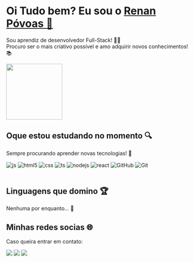 <div>
  
  <h1>
    Oi Tudo bem? Eu sou o 
    <a href="https://www.linkedin.com/in/renanpovoas/">Renan Póvoas 💛</a>
  </h1>
  
  <p>
    Sou aprendiz de desenvolvedor Full-Stack! 👨‍💻 <br>
    Procuro ser o mais criativo possível e amo adquirir novos conhecimentos! 📚
  </p>
  
</div>

<div>
  <a href="https://github.com/repovoas">
    <img height="150em" src="https://github-readme-stats.vercel.app/api?username=repovoas&count_private=true&include_all_commits=true&show_icons=true&theme=great-gatsby&hide_border=false&show_owner=true&hide_title=true"/>
  </a>
</div>

<h2>
  Oque estou estudando no momento 🔍
</h2>
<p>
  Sempre procurando aprender novas tecnologias! 🧡
</p>

<div style="display: inline_block">
  <img align="center" alt="js" src="https://img.shields.io/badge/JavaScript-F7DF1E?style=for-the-badge&logo=javascript&logoColor=black" />
  <img align="center" alt="html5" src="https://img.shields.io/badge/HTML5-E34F26?style=for-the-badge&logo=html5&logoColor=white" />
  <img align="center" alt="css" src="https://img.shields.io/badge/CSS3-1572B6?style=for-the-badge&logo=css3&logoColor=white" />
  <img align="center" alt="ts" src="https://img.shields.io/badge/TypeScript-007ACC?style=for-the-badge&logo=typescript&logoColor=white" />
  <img align="center" alt="nodejs" src="https://img.shields.io/badge/Node.js-43853D?style=for-the-badge&logo=node.js&logoColor=white" />
  <img align="center" alt="react" src="https://img.shields.io/badge/React-20232A?style=for-the-badge&logo=react&logoColor=61DAFB" />
  <img align="center" alt="GitHub" src="https://img.shields.io/badge/GitHub-20232A?style=for-the-badge&logo=GitHub&logoColor" />
  <img align="center" alt="Git" src="https://img.shields.io/badge/Git-515151?style=for-the-badge&logo=Git&logoColor" />
</div><br>

<h2>
  Linguagens que domino 🏆
</h2>

<p>
  Nenhuma por enquanto... 😬
</p>

<h2>
  Minhas redes socias 🌐
</h2>

<p>
  Caso queira entrar em contato:
</p>

<div>
  <a href="https://www.instagram.com/renanpov/" target="_blank"><img src="https://img.shields.io/badge/-Instagram-%23E4405F?style=for-the-badge&logo=instagram&logoColor=white" target="_blank"></a>
  <a href="https://www.linkedin.com/in/renanpovoas/" target="_blank"><img src="https://img.shields.io/badge/-LinkedIn-%230077B5?style=for-the-badge&logo=linkedin&logoColor=white" target="_blank"></a> 
  <a href="mailto:rp.heizelmann@gmail.com"><img src="https://img.shields.io/badge/-Gmail-%23333?style=for-the-badge&logo=gmail&logoColor=white" target="_blank"></a>
</div>

